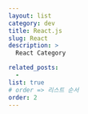 ```yaml
---
layout: list
category: dev
title: React.js
slug: React
description: >
  React Category

related_posts:
  -
list: true
# order => 리스트 순서
order: 2
---
```

